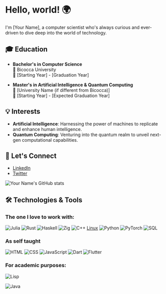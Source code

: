 # Hello, world! 🌍

I'm [Your Name], a computer scientist who's always curious and ever-driven to dive deep into the world of technology.

## 🎓 Education

- **Bachelor's in Computer Science**  
  🏫 Bicocca University  
  📅 [Starting Year] - [Graduation Year]  

- **Master's in Artificial Intelligence & Quantum Computing**  
  🏫 [University Name (if different from Bicocca)]  
  📅 [Starting Year] - [Expected Graduation Year]  

## 💡 Interests

- **Artificial Intelligence**: Harnessing the power of machines to replicate and enhance human intelligence.
- **Quantum Computing**: Venturing into the quantum realm to unveil next-gen computational capabilities.

## 🤝 Let's Connect

- [LinkedIn](Your_LinkedIn_Profile_Link)
- [Twitter](Your_Twitter_Profile_Link)

![Your Name's GitHub stats](https://github-readme-stats.vercel.app/api?username=YourGitHubUsername&show_icons=true&hide_border=true)
## 🛠 Technologies & Tools

### The one I love to work with:

![Julia](https://img.shields.io/badge/-Julia-9558B2?style=flat&logo=julia)
![Rust](https://img.shields.io/badge/-Rust-black?style=flat&logo=rust)
![Haskell](https://img.shields.io/badge/-Haskell-5D4F85?style=flat&logo=haskell)
![Zig](https://img.shields.io/badge/-Zig-EC4A3F?style=flat&logo=zig)
![C++](https://img.shields.io/badge/-C++-00599C?style=flat&logo=c%2B%2B)
[Linux](https://img.shields.io/badge/OS-Linux-informational?style=flat&logo=linux&logoColor=white&color=2bbc8a)
![Python](https://img.shields.io/badge/Code-Python-informational?style=flat&logo=python&logoColor=white&color=2bbc8a)
![PyTorch](https://img.shields.io/badge/-PyTorch-EE4C2C?style=flat&logo=pytorch&logoColor=white)
![SQL](https://img.shields.io/badge/Database-MySQL-informational?style=flat&logo=mysql&logoColor=white&color=2bbc8a)

### As self taught

![HTML](https://img.shields.io/badge/-HTML-E34F26?style=flat&logo=html5&logoColor=white)
![CSS](https://img.shields.io/badge/-CSS-1572B6?style=flat&logo=css3&logoColor=white)
![JavaScript](https://img.shields.io/badge/-JavaScript-black?style=flat&logo=javascript)
![Dart](https://img.shields.io/badge/-Dart-0175C2?style=flat&logo=dart)
![Flutter](https://img.shields.io/badge/-Flutter-02569B?style=flat&logo=flutter)


### For academic purposes:
![Lisp](https://img.shields.io/badge/-Lisp-3E8687?style=flat&logo=lisp)

![Java](https://img.shields.io/badge/Code-Java-informational?style=flat&logo=java&logoColor=white&color=2bbc8a)
